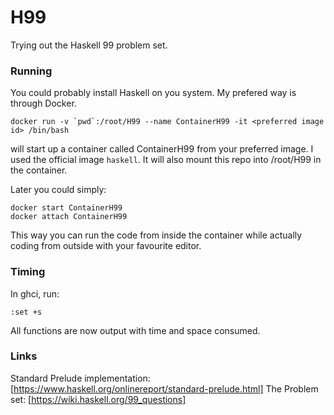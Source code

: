 # H99

Trying out the Haskell 99 problem set.

### Running

You could probably install Haskell on you system. My prefered way is through Docker.

```
docker run -v `pwd`:/root/H99 --name ContainerH99 -it <preferred image id> /bin/bash
```
will start up a container called ContainerH99 from your preferred image. I used the official image `haskell`.
It will also mount this repo into /root/H99 in the container.

Later you could simply:
```
docker start ContainerH99
docker attach ContainerH99
```

This way you can run the code from inside the container while actually coding from outside with your favourite editor.

### Timing

In ghci, run:
```
:set +s
```

All functions are now output with time and space consumed.

### Links

Standard Prelude implementation: [https://www.haskell.org/onlinereport/standard-prelude.html]
The Problem set: [https://wiki.haskell.org/99_questions]
